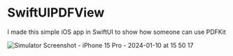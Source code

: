 # SwiftUIPDFView
I made this simple iOS app in SwiftUI to show how someone can use PDFKit

![Simulator Screenshot - iPhone 15 Pro - 2024-01-10 at 15 50 17](https://github.com/angelosstaboulis/SwiftUIPDFView/assets/79055304/c6ada1e8-11dd-497b-addb-c57ce2d81ac8)
